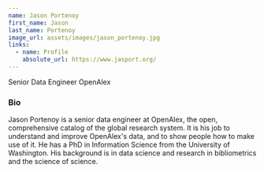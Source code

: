 ```yaml
---
name: Jason Portenoy
first_name: Jason
last_name: Portenoy
image_url: assets/images/jason_portenoy.jpg
links:
  - name: Profile
    absolute_url: https://www.jasport.org/
---
```


Senior Data Engineer
OpenAlex

### Bio

Jason Portenoy is a senior data engineer at OpenAlex, the open, comprehensive catalog of the global research system. It is his job to understand and improve OpenAlex's data, and to show people how to make use of it. He has a PhD in Information Science from the University of Washington. His background is in data science and research in bibliometrics and the science of science.
